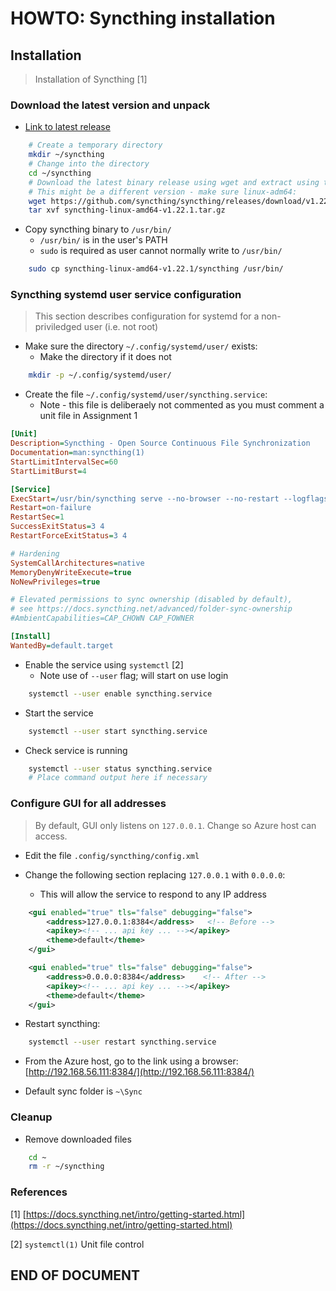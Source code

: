 # HOWTO: Syncthing installation

## Installation

> Installation of Syncthing [1]

### Download the latest version and unpack

* [Link to latest release](https://github.com/syncthing/syncthing/releases/latest)

```bash
    # Create a temporary directory
    mkdir ~/syncthing
    # Change into the directory
    cd ~/syncthing
    # Download the latest binary release using wget and extract using tar
    # This might be a different version - make sure linux-adm64:
    wget https://github.com/syncthing/syncthing/releases/download/v1.22.1/syncthing-linux-amd64-v1.22.1.tar.gz
    tar xvf syncthing-linux-amd64-v1.22.1.tar.gz
```

* Copy syncthing binary to `/usr/bin/`
  * `/usr/bin/` is in the user's PATH
  * `sudo` is required as user cannot normally write to `/usr/bin/`

```bash
    sudo cp syncthing-linux-amd64-v1.22.1/syncthing /usr/bin/
```

### Syncthing systemd user service configuration

> This section describes configuration for systemd for a non-priviledged user (i.e. not root)

* Make sure the directory `~/.config/systemd/user/` exists:
  * Make the directory if it does not

```bash
    mkdir -p ~/.config/systemd/user/
```

* Create the file `~/.config/systemd/user/syncthing.service`:
  * Note - this file is deliberaely not commented as you must comment a unit file in Assignment 1

```ini
[Unit]
Description=Syncthing - Open Source Continuous File Synchronization
Documentation=man:syncthing(1)
StartLimitIntervalSec=60
StartLimitBurst=4

[Service]
ExecStart=/usr/bin/syncthing serve --no-browser --no-restart --logflags=0
Restart=on-failure
RestartSec=1
SuccessExitStatus=3 4
RestartForceExitStatus=3 4

# Hardening
SystemCallArchitectures=native
MemoryDenyWriteExecute=true
NoNewPrivileges=true

# Elevated permissions to sync ownership (disabled by default),
# see https://docs.syncthing.net/advanced/folder-sync-ownership
#AmbientCapabilities=CAP_CHOWN CAP_FOWNER

[Install]
WantedBy=default.target
```

* Enable the service using `systemctl` [2]
  * Note use of `--user` flag; will start on use login

```bash
    systemctl --user enable syncthing.service
```

* Start the service

```bash
    systemctl --user start syncthing.service
```

* Check service is running

```bash
    systemctl --user status syncthing.service
    # Place command output here if necessary
```


### Configure GUI for all addresses

> By default, GUI only listens on `127.0.0.1`.  Change so Azure host can access.

* Edit the file `.config/syncthing/config.xml`

* Change the following section replacing `127.0.0.1` with `0.0.0.0`:
  * This will allow the service to respond to any IP address

```xml
    <gui enabled="true" tls="false" debugging="false">
        <address>127.0.0.1:8384</address>   <!-- Before -->
        <apikey><!-- ... api key ... --></apikey>
        <theme>default</theme>
    </gui>
```

```xml
    <gui enabled="true" tls="false" debugging="false">
        <address>0.0.0.0:8384</address>    <!-- After -->
        <apikey><!-- ... api key ... --></apikey>
        <theme>default</theme>
    </gui>
```

* Restart syncthing:

```bash
    systemctl --user restart syncthing.service
```

* From the Azure host, go to the link using a browser:  [http://192.168.56.111:8384/](http://192.168.56.111:8384/)

* Default sync folder is `~\Sync`

### Cleanup

* Remove downloaded files

```bash
    cd ~
    rm -r ~/syncthing
```

### References

[1] [https://docs.syncthing.net/intro/getting-started.html](https://docs.syncthing.net/intro/getting-started.html)

[2] `systemctl(1)` Unit file control

## END OF DOCUMENT
